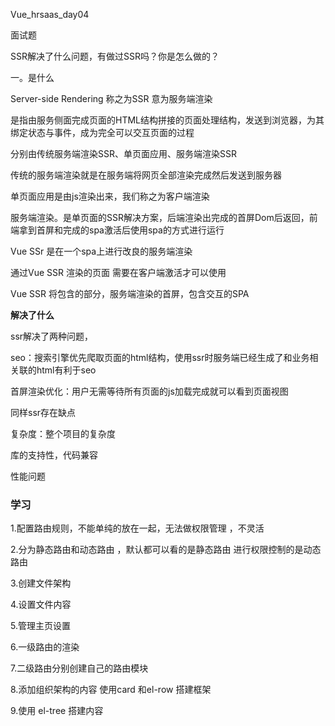 Vue_hrsaas_day04

面试题

SSR解决了什么问题，有做过SSR吗？你是怎么做的？

一。是什么

 Server-side Rendering 称之为SSR 意为服务端渲染

是指由服务侧面完成页面的HTML结构拼接的页面处理结构，发送到浏览器，为其绑定状态与事件，成为完全可以交互页面的过程



分别由传统服务端渲染SSR、单页面应用、服务端渲染SSR

传统的服务端渲染就是在服务端将网页全部渲染完成然后发送到服务器

单页面应用是由js渲染出来，我们称之为客户端渲染

服务端渲染。是单页面的SSR解决方案，后端渲染出完成的首屏Dom后返回，前端拿到首屏和完成的spa激活后使用spa的方式进行运行



Vue SSr 是在一个spa上进行改良的服务端渲染

通过Vue SSR 渲染的页面 需要在客户端激活才可以使用

Vue SSR 将包含的部分，服务端渲染的首屏，包含交互的SPA

**解决了什么**

ssr解决了两种问题，

seo：搜索引擎优先爬取页面的html结构，使用ssr时服务端已经生成了和业务相关联的html有利于seo

首屏渲染优化：用户无需等待所有页面的js加载完成就可以看到页面视图



同样ssr存在缺点

复杂度：整个项目的复杂度

库的支持性，代码兼容

性能问题





### 学习

1.配置路由规则，不能单纯的放在一起，无法做权限管理 ，不灵活

2.分为静态路由和动态路由 ，默认都可以看的是静态路由 进行权限控制的是动态路由

3.创建文件架构

4.设置文件内容

5.管理主页设置

6.一级路由的渲染

7.二级路由分别创建自己的路由模块

8.添加组织架构的内容 使用card 和el-row 搭建框架

9.使用 el-tree 搭建内容